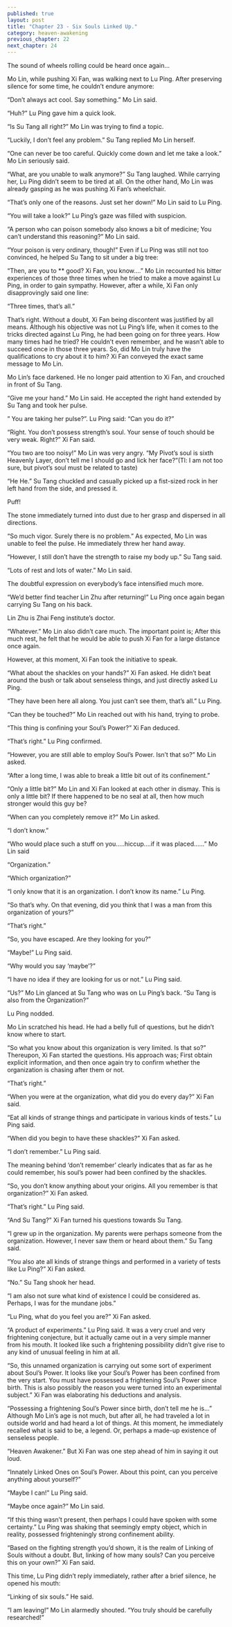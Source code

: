 ```yaml
---
published: true
layout: post
title: "Chapter 23 - Six Souls Linked Up."
category: heaven-awakening
previous_chapter: 22
next_chapter: 24
---
```

The sound of wheels rolling could be heard once again…

Mo Lin, while pushing Xi Fan, was walking next to Lu Ping. After preserving silence for some time, he couldn’t endure anymore:

“Don’t always act cool. Say something.” Mo Lin said.
<!--more-->

“Huh?” Lu Ping gave him a quick look.

“Is Su Tang all right?” Mo Lin was trying to find a topic.

“Luckily, I don’t feel any problem.” Su Tang replied Mo Lin herself.

“One can never be too careful. Quickly come down and let me take a look.” Mo Lin seriously said.

“What, are you unable to walk anymore?” Su Tang laughed. While carrying her, Lu Ping didn’t seem to be tired at all. On the other hand, Mo Lin was already gasping as he was pushing Xi Fan’s wheelchair.

“That’s only one of the reasons. Just set her down!” Mo Lin said to Lu Ping.

“You will take a look?” Lu Ping’s gaze was filled with suspicion.

“A person who can poison somebody also knows a bit of medicine; You can’t understand this reasoning?” Mo Lin said.

“Your poison is very ordinary, though!” Even if Lu Ping was still not too convinced, he helped Su Tang to sit under a big tree:

“Then, are you to ** good? Xi Fan, you know….” Mo Lin recounted his bitter experiences of those three times when he tried to make a move against Lu Ping, in order to gain sympathy. However, after a while, Xi Fan only disapprovingly said one line:

“Three times, that’s all.”

That’s right. Without a doubt, Xi Fan being discontent was justified by all means. Although his objective was not Lu Ping’s life, when it comes to the tricks directed against Lu Ping, he had been going on for three years. How many times had he tried? He couldn’t even remember, and he wasn’t able to succeed once in those three years. So, did Mo Lin truly have the qualifications to cry about it to him? Xi Fan conveyed the exact same message to Mo Lin.

Mo Lin’s face darkened. He no longer paid attention to Xi Fan, and crouched in front of Su Tang.

“Give me your hand.” Mo Lin said. He accepted the right hand extended by Su Tang and took her pulse.

” You are taking her pulse?”. Lu Ping said: “Can you do it?”

“Right. You don’t possess strength’s soul. Your sense of touch should be very weak. Right?” Xi Fan said.

“You two are too noisy!” Mo Lin was very angry. “My Pivot’s soul is sixth Heavenly Layer, don’t tell me I should go and lick her face?”(Tl: I am not too sure, but pivot’s soul must be related to taste)

“He He.” Su Tang chuckled and casually picked up a fist-sized rock in her left hand from the side, and pressed it.

Puff!

The stone immediately turned into dust due to her grasp and dispersed in all directions.

“So much vigor. Surely there is no problem.” As expected, Mo Lin was unable to feel the pulse. He immediately threw her hand away.

“However, I still don’t have the strength to raise my body up.” Su Tang said.

“Lots of rest and lots of water.” Mo Lin said.

The doubtful expression on everybody’s face intensified much more.

“We’d better find teacher Lin Zhu after returning!” Lu Ping once again began carrying Su Tang on his back.

Lin Zhu is Zhai Feng institute’s doctor.

“Whatever.” Mo Lin also didn’t care much.  The important point is; After this much rest, he felt that he would be able to push Xi Fan for a large distance once again.

However, at this moment, Xi Fan took the initiative to speak.

“What about the shackles on your hands?” Xi Fan asked. He didn’t beat around the bush or talk about senseless things, and just directly asked Lu Ping.

“They have been here all along. You just can’t see them, that’s all.” Lu Ping.

“Can they be touched?” Mo Lin reached out with his hand, trying to probe.

“This thing is confining your Soul’s Power?” Xi Fan deduced.

“That’s right.” Lu Ping confirmed.

“However, you are still able to employ Soul’s Power. Isn’t that so?” Mo Lin asked.

“After a long time, I was able to break a little bit out of its confinement.”

“Only a little bit?” Mo Lin and Xi Fan looked at each other in dismay.  This is only a little bit? If there happened to be no seal at all, then how much stronger would this guy be?

“When can you completely remove it?” Mo Lin asked.

“I don’t know.”

“Who would place such a stuff on you…..hiccup….if it was placed……” Mo Lin said

“Organization.”

“Which organization?”

“I only know that it is an organization. I don’t know its name.” Lu Ping.

“So that’s why. On that evening, did you think that I was a man from this organization of yours?”

“That’s right.”

“So, you have escaped. Are they looking for you?”

“Maybe!” Lu Ping said.

“Why would you say ‘maybe’?”

“I have no idea if they are looking for us or not.” Lu Ping said.

“Us?” Mo Lin glanced at Su Tang who was on Lu Ping’s back. “Su Tang is also from the Organization?”

Lu Ping nodded.

Mo Lin scratched his head. He had a belly full of questions, but he didn’t know where to start.

“So what you know about this organization is very limited. Is that so?”  Thereupon, Xi Fan started the questions. His approach was; First obtain explicit information, and then once again try to confirm whether the organization is chasing after them or not.

“That’s right.”

“When you were at the organization, what did you do every day?” Xi Fan said.

“Eat all kinds of strange things and participate in various kinds of tests.” Lu Ping said.

“When did you begin to have these shackles?” Xi Fan asked.

“I don’t remember.” Lu Ping said.

The meaning behind ‘don’t remember’ clearly indicates that as far as he could remember, his soul’s power had been confined by the shackles.

“So, you don’t know anything about your origins. All you remember is that organization?” Xi Fan asked.

“That’s right.” Lu Ping said.

“And Su Tang?” Xi Fan turned his questions towards Su Tang.

“I grew up in the organization. My parents were perhaps someone from the organization. However, I never saw them or heard about them.” Su Tang said.

“You also ate all kinds of strange things and performed in a variety of tests like Lu Ping?” Xi Fan asked.

“No.” Su Tang shook her head.

“I am also not sure what kind of existence I could be considered as. Perhaps, I was for the mundane jobs.”

“Lu Ping, what do you feel you are?” Xi Fan asked.

“A product of experiments.” Lu Ping said.  It was a very cruel and very frightening conjecture, but it actually came out in a very simple manner from his mouth. It looked like such a frightening possibility didn’t give rise to any kind of unusual feeling in him at all.

“So, this unnamed organization is carrying out some sort of experiment about Soul’s Power. It looks like your Soul’s Power has been confined from the very start. You must have possessed a frightening Soul’s Power since birth. This is also possibly the reason you were turned into an experimental subject.”  Xi Fan was elaborating his deductions and analysis.

“Possessing a frightening Soul’s Power since birth, don’t tell me he is…” Although Mo Lin’s age is not much, but after all, he had traveled a lot in outside world and had heard a lot of things. At this moment, he immediately recalled what is said to be, a legend. Or, perhaps a made-up existence of senseless people.

“Heaven Awakener.” But Xi Fan was one step ahead of him in saying it out loud.

“Innately Linked Ones on Soul’s Power. About this point, can you perceive anything about yourself?”

“Maybe I can!” Lu Ping said.

“Maybe once again?” Mo Lin said.

“If this thing wasn’t present, then perhaps I could have spoken with some certainty.” Lu Ping was shaking that seemingly empty object, which in reality, possessed frighteningly strong confinement ability.

“Based on the fighting strength you’d shown, it is the realm of Linking of Souls without a doubt. But, linking of how many souls? Can you perceive this on your own?” Xi Fan said.

This time, Lu Ping didn’t reply immediately, rather after a brief silence, he opened his mouth:

“Linking of six souls.” He said.

“I am leaving!” Mo Lin alarmedly shouted. “You truly should be carefully researched!”
